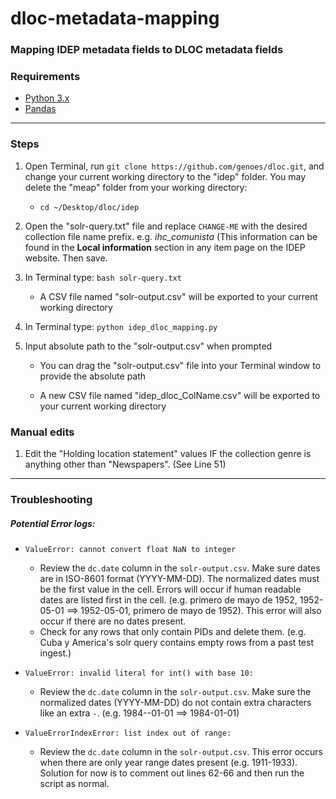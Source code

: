 # dloc-metadata-mapping
### Mapping IDEP metadata fields to DLOC metadata fields


### Requirements
* [Python 3.x](https://www.python.org/ "Python")
* [Pandas](https://pypi.org/project/pandas/ "Pandas")

------------

### Steps
1. Open Terminal, run ```git clone https://github.com/genoes/dloc.git```, and change your current working directory to the "idep" folder. You may delete the "meap" folder from your working directory:

	* ```cd ~/Desktop/dloc/idep```

2. Open the "solr-query.txt" file and replace ```CHANGE-ME``` with the desired collection file name prefix. e.g. *ihc_comunista* (This information can be found in the **Local information** section in any item page on the IDEP website. Then save.

3. In Terminal type: ```bash solr-query.txt```

	* A CSV file named "solr-output.csv" will be exported to your current working directory

4. In Terminal type: ```python idep_dloc_mapping.py```

5. Input absolute path to the "solr-output.csv" when prompted

	* You can drag the "solr-output.csv" file into your Terminal window to provide the absolute path

	* A new CSV file named "idep_dloc_ColName.csv" will be exported to your current working directory

### Manual edits
1. Edit the "Holding location statement" values IF the collection genre is anything other than "Newspapers". (See Line 51)

------------
### Troubleshooting
##### Potential Error logs:

* ```ValueError: cannot convert float NaN to integer```
	* Review the ```dc.date``` column in the ```solr-output.csv```. Make sure dates are in ISO-8601 format (YYYY-MM-DD). The normalized dates must be the first value in the cell. Errors will occur if human readable dates are listed first in the cell. (e.g. primero de mayo de 1952, 1952-05-01 ==> 1952-05-01, primero de mayo de 1952). This error will also occur if there are no dates present.
	* Check for any rows that only contain PIDs and delete them. (e.g. Cuba y America's solr query contains empty rows from a past test ingest.)
	
* ```ValueError: invalid literal for int() with base 10:```
	* Review the ```dc.date``` column in the ```solr-output.csv```. Make sure the normalized dates (YYYY-MM-DD) do not contain extra characters like an extra ```-```. (e.g. 1984--01-01 ==> 1984-01-01)

* ```ValueErrorIndexError: list index out of range:```
	* Review the ```dc.date``` column in the ```solr-output.csv```. This error occurs when there are only year range dates present (e.g. 1911-1933). Solution for now is to comment out lines 62-66 and then run the script as normal.
